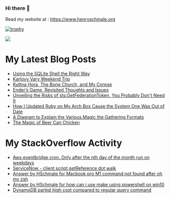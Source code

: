 ### Hi there 👋

Read my website at : https://www.henryschmale.org

[![trophy](https://github-profile-trophy.vercel.app/?username=hschmale16&theme=onedark&column=4&margin-w=15&margin-h=15)](https://github.com/ryo-ma/github-profile-trophy)

![](https://oosbvkzj53.execute-api.us-east-1.amazonaws.com/hit?url=https://github.com/hschmale16)

# My Latest Blog Posts
<!-- BLOG-POST-LIST:START -->
- [Using the SQLite Shell the Right Way](https://www.henryschmale.org/2024/07/04/sqlite-shell.html)
- [Karlovy Vary Weekend Trip](https://www.henryschmale.org/2024/05/27/karlovy-vary.html)
- [Kuttna Hora, The Bone Church, and My Corpse](https://www.henryschmale.org/2024/05/22/kuttnahora.html)
- [Ender’s Game, Revisited Thoughts and Issues](https://www.henryschmale.org/2024/05/08/enders-game.html)
- [Unveiling the Risks of sts:GetFederationToken, You Probably Don&#39;t Need It](https://www.henryschmale.org/2024/05/02/GetFederationToken.html)
- [How I Updated Ruby on My Arch Box Cause the System One Was Out of Date](https://www.henryschmale.org/2024/04/15/ruby-arch.html)
- [A Diagram to Explain the Various Magic the Gathering Formats](https://www.henryschmale.org/2024/03/26/mtg-formats.html)
- [The Magic of Beer Can Chicken](https://www.henryschmale.org/2024/03/19/beercan-chicken.html)
<!-- BLOG-POST-LIST:END -->

# My StackOverflow Activity
<!-- STACKOVERFLOW:START -->
- [Aws eventbridge cron. Only after the nth day of the month run on weekdays](https://stackoverflow.com/questions/77404783/aws-eventbridge-cron-only-after-the-nth-day-of-the-month-run-on-weekdays)
- [ServiceNow - client script getReference dot walk](https://stackoverflow.com/questions/77143949/servicenow-client-script-getreference-dot-walk)
- [Answer by HSchmale for Macbook pro M1 command not found after oh my zsh](https://stackoverflow.com/questions/74017859/macbook-pro-m1-command-not-found-after-oh-my-zsh/74017917#74017917)
- [Answer by HSchmale for how can i use make using powershell on win10](https://stackoverflow.com/questions/74016459/how-can-i-use-make-using-powershell-on-win10/74016524#74016524)
- [DynamoDB partiql high cost compared to regular query command](https://stackoverflow.com/questions/72524216/dynamodb-partiql-high-cost-compared-to-regular-query-command)
<!-- STACKOVERFLOW:END -->

